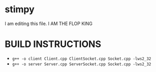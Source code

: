 stimpy
======

I am editing this file.
I AM THE FLOP KING


BUILD INSTRUCTIONS
=====
* ```g++ -o client Client.cpp ClientSocket.cpp Socket.cpp -lws2_32```
* ```g++ -o server Server.cpp ServerSocket.cpp Socket.cpp -lws2_32```
